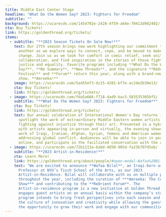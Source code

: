 ```yaml
---
title: Middle East Center Stage
headline: "What Do the Women Say? 2023: Fighters for Freedom"
subtitle: ""
background: https://ucarecdn.com/1454792e-2428-4f59-a64e-70413d962402/-/crop/2991x1375/0,217/-/preview/
cta: Buy Tickets!
link: https://goldenthread.org/tickets/
items:
  - subtitle: "**2023 Season Tickets On Sale Now!**"
    text: Our 27th season brings new work highlighting our commitment to uplift one
      another as we explore ways to connect, cope, and be moved to make a
      change. Join us as we look for comfort in comic relief, seek unity in
      collaboration, and find inspiration in the stories of those fighting for
      justice and equality. Favorite programs including **What Do the Women
      Say?**, **No Summary**, **New Threads**, and the signature **ReOrient
      Festival** and **Forum** return this year, along with a brand-new comedy
      show, **Amreeka!**
    image: https://ucarecdn.com/5a455ef3-dc25-4201-bf7e-ac24e2b30e13/
    cta: Buy Tickets!
    link: https://goldenthread.org/tickets/
  - image: https://ucarecdn.com/fda5a666-f718-4ad9-bac5-583535305bf5/
    subtitle: "**What Do the Women Say? 2023: Fighters for Freedom**"
    cta: Buy Tickets!
    link: https://goldenthread.org/tickets/
    text: Our annual celebration of International Women's Day returns in 2023 to
      spotlight the work of extraordinary Middle Eastern women artists who are
      fighting against injustice through their art. Presented in a hybrid format
      with artists appearing in-person and virtually, the evening showcases the
      work of Iraqi, Iranian, Afghan, Syrian, Yemeni and American women
      addressing global conflict. Audiences will be able to join in person or
      online, and participate in the faciliated conversation with the artists.
  - image: https://ucarecdn.com/72b1213a-6abd-4850-905d-fa23b707d5eb/
    subtitle: "**2023 Artist-in-Residence!**"
    cta: Learn More!
    link: https://goldenthread.org/about/people/#open-modal-Wafaa%20Bilal
    text: "We are excited to announce **Wafaa Bilal**, an Iraqi-born artist and Arts
      Professor at NYU’s Tisch School of the Arts, as our 2023
      Artist-in-Residence. Bilal will collaborate with us on multiple projects
      throughout the year, including the curation of ***Amreeka: The Comedy
      Show*** and contributing to the **ReOrient Forum**. The
      Artist-in-residence program is a new initiative at Golden Thread that
      engages guest artists on an annual basis within the company’s staff. The
      program intends to bring fresh perspectives into each season and expand
      the culture of innovation and creativity while allowing the guest artist
      the opportunity to grow their work and engage with our communities."
---
```

